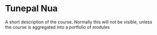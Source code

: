 # Tunepal Nua

A short description of the course. Normally this will not be visible, unless the course is aggregated into a portfolio of modules